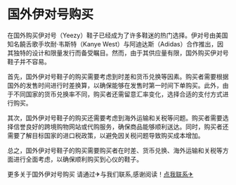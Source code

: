 # 国外伊对号购买

在国外购买伊对号（Yeezy）鞋子已经成为了许多鞋迷的热门选择。伊对号由美国知名饒舌歌手坎耐·韦斯特（Kanye West）与阿迪达斯（Adidas）合作推出，因其独特的设计和限量发行而备受瞩目。然而，由于其供应量有限，国外购买伊对号鞋子并不容易。

首先，国外伊对号鞋子的购买需要考虑到时差和货币兑换等因素。购买者需要根据国外的发售时间进行时差换算，以确保能够在发售时第一时间下单购买。此外，由于不同国家的货币兑换率不同，购买者还需留意汇率变化，选择合适的支付方式进行购买。

其次，国外伊对号鞋子的购买还需要考虑到海外运输和关税等问题。购买者需要选择信誉良好的跨境购物网站或代购服务，确保商品能够顺利送达。同时，购买者还需要了解目标国家的进口税政策，以避免因关税问题导致购买成本增加。

总之，国外伊对号鞋子的购买需要购买者在时差、货币兑换、海外运输和关税等方面进行全面考虑，以确保顺利购买到心仪的鞋子。

更多关于国外伊对号购买 请通过✈与我们联系,感谢阅读！[点我联系✈](https://help.G208.com)